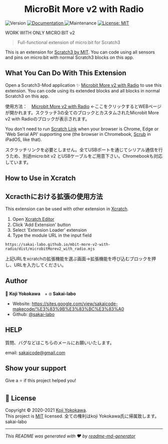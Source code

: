 <h1 align="center">MicroBit More v2 with Radio</h1>
<p>
  <img alt="Version" src="https://img.shields.io/badge/version-0.2.4-blue.svg?cacheSeconds=2592000" />
  <a href="https://github.com/sakai-labo/mbit-more-v2-with-radio" target="_blank">
    <img alt="Documentation" src="https://img.shields.io/badge/documentation-yes-brightgreen.svg" />
  </a>
  
 <img alt="Maintenance" src="https://img.shields.io/badge/Maintained%3F-yes-green.svg" />
  
  <a href="https://github.com/microbit-more/mbit-more-v2/blob/master/LICENSE" target="_blank">
    <img alt="License: MIT" src="https://img.shields.io/github/license/microbit-more/mbit-more-v2" />
  </a>
</p>
<p>
 WORK WITH ONLY MICRO:BIT v2
</p>

> Full-functional extension of micro:bit for Scratch3

This is an extension for [Scratch3 by MIT](https://scratch.mit.edu/). You can code using all sensors and pins on micro:bit with normal Scratch3 blocks on this app.


## What You Can Do With This Extension



Open a Scratch3-Mod application ✨ [Microbit More v2 with Radio](https://sakai-labo.github.io/microbitMorev2-with-Radio.github.io/index-ja.html) to use this extension. You can code using its extended blocks and all blocks in normal Scratch3 on this app. 

使用方法：　[Microbit More v2 with Radio](https://sakai-labo.github.io/microbitMorev2-with-Radio.github.io/index-ja.html) ←ここをクリックするとWEBページが開かれます。スクラッチ3の全てのブロックとカスタムされたMicrobit More v2 with Radioのブロックが表示されます。

You don't need to run [Scratch Link](https://scratch.mit.edu/microbit) when your browser is Chrome, Edge or 'Web Serial API' supporting one (the browser in Chromebook, [‎Scrub](https://apps.apple.com/jp/app/scrub-web-browser/id1569777095) in iPadOS, like that).

スクラッチリンクを必要としません。全てUSBポートを通じてシリアル通信を行うため、別途micro:bit v2 とUSBケーブルをご用意下さい。Chromebookも対応しています。


## How to Use in Xcratch
## Xcracthにおける拡張の使用方法

This extension can be used with other extension in [Xcratch](https://xcratch.github.io/). 
1. Open [Xcratch Editor](https://xcratch.github.io/editor)　
2. Click 'Add Extension' button
3. Select 'Extension Loader' extension
4. Type the module URL in the input field 
```
https://sakai-labo.github.io/mbit-more-v2-with-radio/dist/microbitMorev2_with_radio.mjs
```

上記URLをxcratchの拡張機能を選ぶ画面→拡張機能を呼び込むブロックを押し、URLを入力してください。

## Author

👤 **Koji Yokokawa**　+ α **Sakai-labo**

* Website: https://sites.google.com/view/sakaicode-makecode/%E3%83%9B%E3%83%BC%E3%83%A0
* Github: [@sakai-labo](https://github.com/sakai-labo)

## HELP

質問、バグなどはこちらのメールにお願いいたします。


email: [sakaicode@gmail.com](sakaicode@gmail.com)


## Show your support

Give a ⭐️ if this project helped you!


## 📝 License

Copyright © 2020-2021 [Koji Yokokawa](https://github.com/yokobond).<br />
This project is [MIT](https://github.com/microbit-more/mbit-more-v2/blob/master/LICENSE) licensed.
全ての権利はkoji Yokokawa氏に帰属致します。　sakai-labo
***
_This README was generated with ❤️ by [readme-md-generator](https://github.com/kefranabg/readme-md-generator)_
